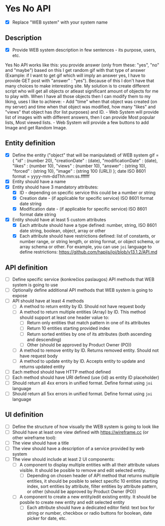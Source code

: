 # Yes No API
- [x] Replace "WEB system" with your system name

## Description
- [x] Provide WEB system description in few sentences - its purpose, users, etc.

Yes No API works like this: you provide answer (only from these: "yes", "no" and "maybe") based on this I get random gif with that type of answer (Example: if I want to get gif which will imply an answer yes, I have to provide GET post with "answer" : "yes"). Because of this I don't have that many choices to make interesting site. My solution is to create different script who will get all objects or atleast significant amount of objects for me to play with. When I have all those objects then I can modify them to my liking, uses I like to achieve:
    - Add "time" when that object was created (on my server) and time when that object was modified, how many "likes" and "views" that object has (for list purposes) and ID.
    - Web System will provide list of images with with different answers, then I can provide Most popular lists, Most viewed lists.
    - Web System will provide a few buttons to add Image and get Random Image.

## Entity definition
- [x] Define the entity ("object" that will be manipulated) of WEB system
    gif = {
        "id" : (number 20),
        "creationDate" : (date),
        "modificationDate" : (date),
        "likes" : (number 10),
        "views" : (number 10),
        "answer" : (string 10),
        "forced" : (string 10),
        "image" : (string 100 (URL))
    };
    date ISO 8601 format = yyyy-mm-ddThh:mm:ss.ffffff
- [x] Entity should have a name
- [x] Entity should have 3 mandatory attributes:
    - [x] ID - depending on specific service this could be a number or string
    - [x] Creation date - (if applicable for specific service) ISO 8601 format date string
    - [x] Modification date - (if applicable for specific service) ISO 8601 format date string
- [x] Entity should have at least 5 custom attributes
    - [x] Each attribute should have a type defined: number, string, ISO 8601 date string, boolean, object, array or other
    - [x] Each attribute should have restrictions defined: list of constants, or number range, or string length, or string format, or object schema, or array schema or other. For example, you can use `joi` language to define restrictions: https://github.com/hapijs/joi/blob/v13.1.2/API.md

## API definition
- [ ] Define specific service (konkrečios paslaugos) API methods that WEB system is going to use
- [ ] Optionally define additional API methods that WEB system is going to expose
- [ ] API should have at least 4 methods
    - [ ] A method to return entity by ID. Should not have request body
    - [ ] A method to return multiple entities (Array) by ID. This method should support at least one header value to:
        - [ ] Return only entities that match pattern in one of its attributes
        - [ ] Return 10 entities starting provided index
        - [ ] Return sorted entities by one of its attributes (both ascending and descending)
        - [ ] Other (should be approved by Product Owner (PO))
    - [ ] A method to remove entity by ID. Returns removed entity. Should not have request body
    - [ ] A method to update entity by ID. Accepts entity to update and returns updated entity
- [ ] Each method should have HTTP method defined
- [ ] Each method should have URI defined (use {id} as entity ID placeholder)
- [ ] Should return all 4xx errors in unified format. Define format using `joi` language
- [ ] Should return all 5xx errors in unified format. Define format using `joi` language

## UI definition
- [ ] Define the structure of how visually the WEB system is going to look like
- [ ] Should have at least one view defined with https://wireframe.cc (or other wireframe tool):
- [ ] The view should have a title
- [ ] The view should have a description of a service provided by web system
- [ ] The view should include at least 2 UI components:
    - [ ] A component to display multiple entities with all their attribute values visible. It should be posible to remove and edit selected entity.
        - [ ] Depending on chosen header of API method that returns multiple entities, it should be posible to select specific 10 entities starting index, sort entities by attribute, filter entities by attribute pattern, or other (should be approved by Product Owner (PO))
    - [ ] A component to create a new entity/edit existing entity. It should be posbile to create new entity and edit selected entity
        - [ ] Each attribute should have a dedicated editor field: text box for string or number, checkbox or radio buttons for boolean, date picker for date, etc.
